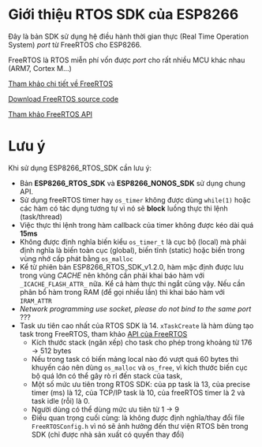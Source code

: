 # Giới thiệu RTOS SDK của ESP8266

Đây là bản SDK sử dụng hệ điều hành thời gian thực (Real Time Operation System) _port_ từ FreeRTOS cho ESP8266.

FreeRTOS là RTOS miễn phí vốn được _port_ cho rất nhiều MCU khác nhau (ARM7, Cortex M...)

[Tham khảo chi tiết về FreeRTOS](http://www.freertos.org/)

[Download FreeRTOS source code](http://www.freertos.org/a00104.html)

[Tham khảo FreeRTOS API](http://www.freertos.org/a00106.html)


# Lưu ý

Khi sử dụng ESP8266_RTOS_SDK cần lưu ý:

- Bản **ESP8266_RTOS_SDK** và **ESP8266_NONOS_SDK** sử dụng chung API.
- Sử dụng freeRTOS timer hay `os_timer` không được dùng `while(1)` hoặc các hàm có tác dụng tương tự vì nó sẽ **block** luồng thực thi lệnh (task/thread)
- Việc thực thi lệnh trong hàm callback của timer không được kéo dài quá **15ms**
- Không được định nghĩa biến kiểu `os_timer_t` là cục bộ (local) mà phải định nghĩa là biến toàn cục (global), biến tĩnh (static) hoặc biến trong vùng nhớ cấp phát bằng `os_malloc`
- Kể từ phiên bản ESP8266_RTOS_SDK_v1.2.0, hàm mặc định được lưu trong vùng _CACHE_ nên không cần phải khai báo hàm với `_ICACHE_FLASH_ATTR_` nữa. Kể cả hàm thực thi ngắt cũng vậy. Nếu cần phân bổ hàm trong RAM (để gọi nhiều lần) thì khai báo hàm với `IRAM_ATTR`
- _Network programming use socket, please do not bind to the same port_ ???
- Task ưu tiên cao nhất của RTOS SDK là 14. `xTaskCreate` là hàm dùng tạo task trong FreeRTOS, tham khảo [API của FreeRTOS](http://www.freertos.org/a00106.html)
    + Kích thước stack (ngăn xếp) cho task cho phép trong khoảng từ 176 -> 512 bytes
    + Nếu trong task có biến mảng local nào đó vượt quá 60 bytes thì khuyến cáo nên dùng `os_malloc` và `os_free`, vì kích thước biến cục bộ quá lớn có thể gây rò rỉ đến stack của task,
    + Một số mức ưu tiên trong RTOS SDK: của pp task là 13, của precise timer (ms) là 12, của TCP/IP task là 10, của freeRTOS timer là 2 và task idle (rỗi) là 0. 
    + Người dùng có thể dùng mức ưu tiên từ 1 -> 9
    + Điều quan trọng cuối cùng: là không được định nghĩa/thay đổi file `FreeRTOSConfig.h` vì nó sẽ ảnh hưởng đến thư viện RTOS bên trong SDK (chỉ được nhà sản xuất có quyền thay đổi)





